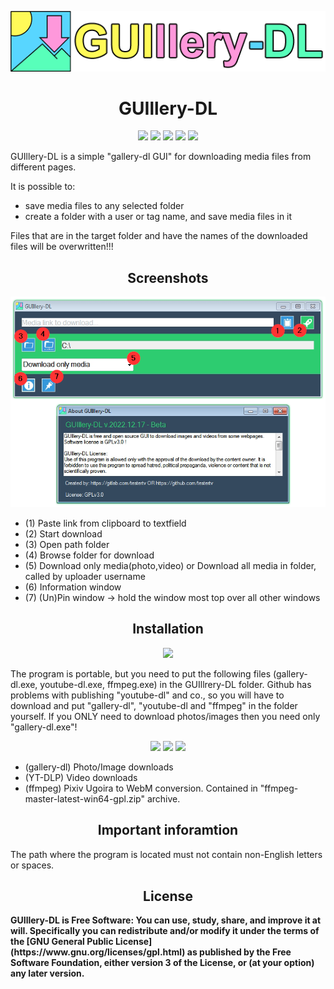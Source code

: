 <p align="center"><a href="https://github.com/testertv"><img src="https://raw.githubusercontent.com/testertv/guillery-dl.github.io/main/title.png?raw=true"></a></p> 

<h1 align="center"><b>GUIllery-DL</b></h1>

<p align="center">        
<a href="https://www.gnu.org/licenses/gpl-3.0" alt="License: GPLv3"><img src="https://img.shields.io/badge/License-GPLv3-brightgreen.svg"></a>  
<a href="" alt=""><img src="https://img.shields.io/badge/Platform-Windows-brightgreen.svg"></a>
<a href="" alt=""><img src="https://img.shields.io/badge/SW--Kind-Portable-orange"></a>
<a href="" alt=""><img src="https://img.shields.io/badge/Language-Visual%20Basic%20.NET%20-brightgreen"></a> 
<a href="" alt=""><img src="https://img.shields.io/badge/Version-2022.12.17-blue"></a>
</p><p align="center">
        

GUIllery-DL is a simple "gallery-dl GUI" for downloading media files from different pages.

It is possible to: 
- save media files to any selected folder
- create a folder with a user or tag name, and save media files in it

Files that are in the target folder and have the names of the downloaded files will be overwritten!!!

<h2 align="center"><b>Screenshots</b></h2>
<p align="center"><a href=""><img src="https://raw.githubusercontent.com/testertv/guillery-dl.github.io/main/img.png?raw=true"></a></p>

- (1) Paste link from clipboard to textfield
- (2) Start download
- (3) Open path folder
- (4) Browse folder for download
- (5) Download only media(photo,video) or Download all media in folder, called by uploader username
- (6) Information window
- (7) (Un)Pin window -> hold the window most top over all other windows

<h2 align="center"><b>Installation</b></h2>

<p align="center"> 
 <a href="https://github.com/testertv/guillery-dl.github.io/raw/main/Releases/GUIllery-DL%20v.2022.12.17.exe" alt="License: GPLv3"><img src="https://img.shields.io/badge/Download-GUIllery--DL-brightgreen.svg" width="250"></a>  
 </p><p align="center">
 
The program is portable, but you need to put the following files (gallery-dl.exe, youtube-dl.exe, ffmpeg.exe) in the GUIllrery-DL folder. Github has problems with publishing "youtube-dl" and co., so you will have to download and put "gallery-dl", "youtube-dl and "ffmpeg" in the folder yourself. If you ONLY need to download photos/images then you need only "gallery-dl.exe"! 

<p align="center"> 
<a href="https://github.com/mikf/gallery-dl/releases" alt=""><img src="https://img.shields.io/badge/Download-gallery--dl-blue.svg"></a> 
<a href="https://github.com/yt-dlp/yt-dlp/releases" alt=""><img src="https://img.shields.io/badge/Download-YT--DLP-red.svg"></a> 
<a href="https://github.com/BtbN/FFmpeg-Builds/releases" alt=""><img src="https://img.shields.io/badge/Download-ffmpeg-green.svg"></a> 
</p><p align="center">

- (gallery-dl) Photo/Image downloads
- (YT-DLP) Video downloads
- (ffmpeg) Pixiv Ugoira to WebM conversion. Contained in "ffmpeg-master-latest-win64-gpl.zip" archive.


<h2 align="center"><b>Important inforamtion</b></h2>
The path where the program is located must not contain non-English letters or spaces.

<h2 align="center"><b>License</h2>
GUIllery-DL is Free Software: You can use, study, share, and improve it at will. Specifically you can redistribute and/or modify it under the terms of the [GNU General Public License](https://www.gnu.org/licenses/gpl.html) as published by the Free Software Foundation, either version 3 of the License, or (at your option) any later version.

